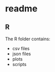 readme
================

R
-

The R folder contains:

-   csv files
-   json files
-   plots
-   scripts
